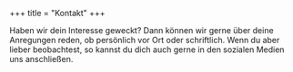 +++
title = "Kontakt"
+++

Haben wir dein Interesse geweckt? Dann können wir gerne über deine Anregungen reden, ob persönlich vor Ort oder
schriftlich. Wenn du aber lieber beobachtest, so kannst du dich auch gerne in den sozialen Medien uns anschließen.
